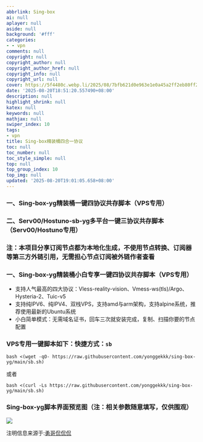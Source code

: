 ```yaml
---
abbrlink: Sing-box
ai: null
aplayer: null
aside: null
background: '#fff'
categories:
- - vpn
comments: null
copyright: null
copyright_author: null
copyright_author_href: null
copyright_info: null
copyright_url: null
cover: https://5f4480c.webp.li/2025/08/7bfb621d0e963e1e0a45a2ff2eb80ff2.png
date: '2025-08-20T18:51:20.557490+08:00'
description: null
highlight_shrink: null
katex: null
keywords: null
mathjax: null
swiper_index: 10
tags:
- vpn
title: Sing-box精装桶四合一协议
toc: null
toc_number: null
toc_style_simple: null
top: null
top_group_index: 10
top_img: null
updated: '2025-08-20T19:01:05.658+08:00'
---
```

### 一、Sing-box-yg精装桶一键四协议共存脚本（VPS专用）

### 二、Serv00/Hostuno-sb-yg多平台一键三协议共存脚本（Serv00/Hostuno专用）

### 注：本项目分享订阅节点都为本地化生成，不使用节点转换、订阅器等第三方外链引用，无需担心节点订阅被外链作者查看

### 一、Sing-box-yg精装桶小白专享一键四协议共存脚本（VPS专用）

* 支持人气最高的四大协议：Vless-reality-vision、Vmess-ws(tls)/Argo、Hysteria-2、Tuic-v5
* 支持纯IPV6、纯IPV4、双栈VPS，支持amd与arm架构，支持alpine系统，推荐使用最新的Ubuntu系统
* 小白简单模式：无需域名证书，回车三次就安装完成，复制、扫描你要的节点配置

### VPS专用一键脚本如下：快捷方式：`sb`

```
bash <(wget -qO- https://raw.githubusercontent.com/yonggekkk/sing-box-yg/main/sb.sh)
```

或者

```
bash <(curl -Ls https://raw.githubusercontent.com/yonggekkk/sing-box-yg/main/sb.sh)
```

### Sing-box-yg脚本界面预览图（注：相关参数随意填写，仅供围观）

<img src="https://5f4480c.webp.li/2025/08/7bfb621d0e963e1e0a45a2ff2eb80ff2.png" >

注明信息来源于:[勇哥侃侃侃](https://github.com/yonggekkk)
